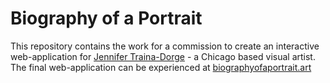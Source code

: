 # Biography of a Portrait
This repository contains the work for a commission to create an interactive web-application for [Jennifer Traina-Dorge](https://jennifertrainadorge.com/) - a Chicago based visual artist. The final web-application can be experienced at [biographyofaportrait.art](https://biographyofaportrait.art)

